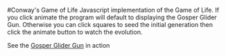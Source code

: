 #Conway's Game of Life
Javascript implementation of the Game of Life. If you click animate the program will default to displaying the Gosper Glider Gun. Otherwise you can click squares to seed the initial generation then click the animate button to watch the evolution.

See the <a href="http://htmlpreview.github.io/?https://github.com/alexsbryan/conway-game-of-life/blob/master/index.html">Gosper Glider Gun</a> in action